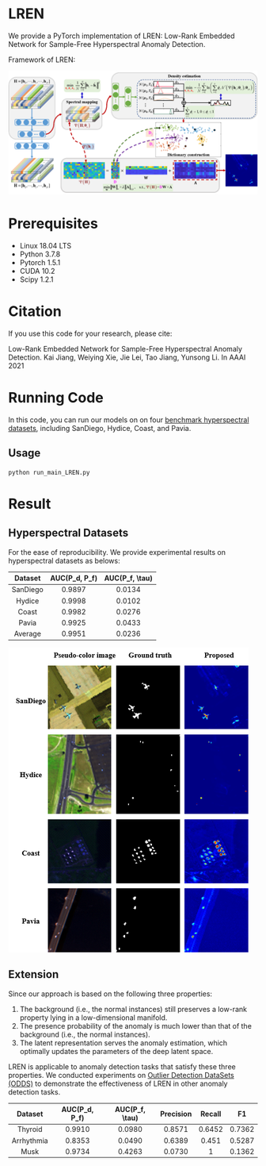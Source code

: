 # LREN
We provide a PyTorch implementation of LREN: Low-Rank Embedded Network for Sample-Free Hyperspectral Anomaly Detection.

Framework of LREN:

![Schematic Diagram](https://github.com/xdjiangkai/LREN/blob/main/schematic_diagram.png "Framework of LREN")



# Prerequisites

- Linux 18.04 LTS
- Python 3.7.8
- Pytorch 1.5.1
- CUDA 10.2
- Scipy 1.2.1

# Citation
If you use this code for your research, please cite:

Low-Rank Embedded Network for Sample-Free Hyperspectral Anomaly Detection.
Kai Jiang, Weiying Xie, Jie Lei, Tao Jiang, Yunsong Li. In AAAI 2021

# Running Code
In this code, you can run our models on on four [benchmark hyperspectral datasets](http://xudongkang.weebly.com/data-sets.html), including SanDiego, Hydice, Coast, and Pavia.
## Usage

```shell
python run_main_LREN.py
```

# Result
## Hyperspectral Datasets
For the ease of reproducibility. We provide experimental results on hyperspectral datasets as belows:

|Dataset |AUC(P_d, P_f)  |AUC(P_f, \tau) |
|:-----: |:----------:   |:-----------:  |
|SanDiego|0.9897         |0.0134         |
|Hydice  |0.9998         |0.0102         |
|Coast   |0.9982         |0.0276         |
|Pavia   |0.9925         |0.0433         |
|Average |0.9951         |0.0236         |

![Detection_Results](https://github.com/xdjiangkai/LREN/blob/main/Result.png "Detection Results")

## Extension
Since our approach is based on the following three properties:
1. The background (i.e., the normal instances) still preserves a low-rank property lying in a low-dimensional manifold.
2. The presence probability of the anomaly is much lower than that of the background (i.e., the normal instances).
3. The latent representation serves the anomaly estimation, which optimally updates the parameters of the deep latent space.  

LREN is applicable to anomaly detection tasks that satisfy these three properties. We conducted experiments on [Outlier Detection DataSets (ODDS)](http://odds.cs.stonybrook.edu/#table1) to demonstrate the effectiveness of LREN in other anomaly detection tasks.

|Dataset   |AUC(P_d, P_f)  |AUC(P_f, \tau) |Precision|Recall   |F1       |
|:-----:   |:----------:   |:-----------:  |:-------:|:-------:|:-------:|
|Thyroid   |0.9910         |0.0980         |0.8571   |0.6452   |0.7362   |
|Arrhythmia|0.8353         |0.0490         |0.6389   |0.451    |0.5287   |
|Musk      |0.9734         |0.4263         |0.0730   |1        |0.1362   |

[comment]: <> (|KddCup99  |0.9951         |0.0236         ||||)
